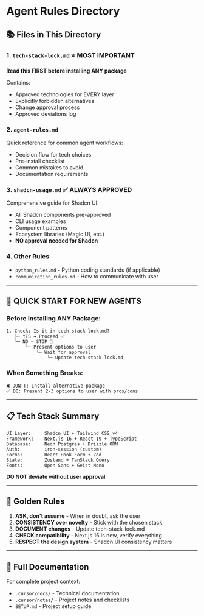 # Agent Rules Directory

## 📚 Files in This Directory

### 1. `tech-stack-lock.md` ⭐ **MOST IMPORTANT**
**Read this FIRST before installing ANY package**

Contains:
- Approved technologies for EVERY layer
- Explicitly forbidden alternatives
- Change approval process
- Approved deviations log

### 2. `agent-rules.md`
Quick reference for common agent workflows:
- Decision flow for tech choices
- Pre-install checklist
- Common mistakes to avoid
- Documentation requirements

### 3. `shadcn-usage.md` ✅ **ALWAYS APPROVED**
Comprehensive guide for Shadcn UI:
- All Shadcn components pre-approved
- CLI usage examples
- Component patterns
- Ecosystem libraries (Magic UI, etc.)
- **NO approval needed for Shadcn**

### 4. Other Rules
- `python_rules.md` - Python coding standards (if applicable)
- `communication_rules.md` - How to communicate with user

---

## 🚨 QUICK START FOR NEW AGENTS

### Before Installing ANY Package:

```
1. Check: Is it in tech-stack-lock.md?
   ├─ YES → Proceed ✅
   └─ NO → STOP 🛑
       └─ Present options to user
           └─ Wait for approval
               └─ Update tech-stack-lock.md
```

### When Something Breaks:

```
❌ DON'T: Install alternative package
✅ DO: Present 2-3 options to user with pros/cons
```

---

## 📋 Tech Stack Summary

```
UI Layer:     Shadcn UI + Tailwind CSS v4
Framework:    Next.js 16 + React 19 + TypeScript
Database:     Neon Postgres + Drizzle ORM
Auth:         iron-session (custom)
Forms:        React Hook Form + Zod
State:        Zustand + TanStack Query
Fonts:        Open Sans + Geist Mono
```

**DO NOT deviate without user approval**

---

## 🎯 Golden Rules

1. **ASK, don't assume** - When in doubt, ask the user
2. **CONSISTENCY over novelty** - Stick with the chosen stack
3. **DOCUMENT changes** - Update tech-stack-lock.md
4. **CHECK compatibility** - Next.js 16 is new, verify everything
5. **RESPECT the design system** - Shadcn UI consistency matters

---

## 📖 Full Documentation

For complete project context:
- `.cursor/docs/` - Technical documentation
- `.cursor/notes/` - Project notes and checklists
- `SETUP.md` - Project setup guide

